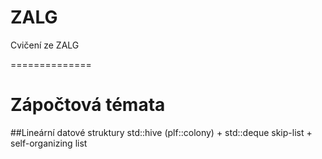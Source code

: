# ZALG
Cvičení ze ZALG

==============

Zápočtová témata 
==============

##Lineární datové struktury
std::hive (plf::colony) + std::deque
skip-list + self-organizing list

